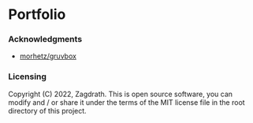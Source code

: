 # Portfolio

### Acknowledgments
* [morhetz/gruvbox](https://github.com/morhetz/gruvbox)

### Licensing
Copyright (C) 2022, Zagdrath. This is open source software, you can modify and / or share it under the terms of the MIT license file in the root directory of this project.
